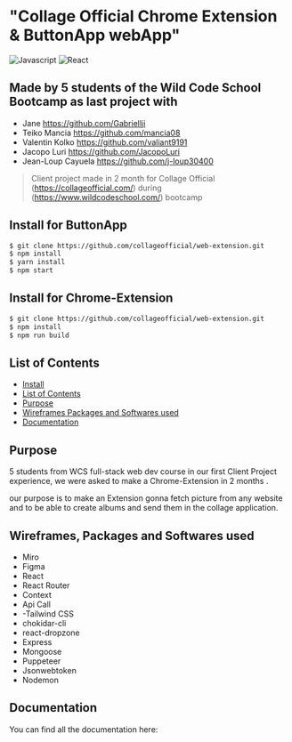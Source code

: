 # "Collage Official Chrome Extension & ButtonApp webApp"
![Javascript](https://aleen42.github.io/badges/src/javascript.svg)
![React](https://aleen42.github.io/badges/src/react.svg)

## Made by 5 students of the Wild Code School Bootcamp as last project with 
- Jane https://github.com/Gabriellji
- Teiko Mancia https://github.com/mancia08
- Valentin Kolko https://github.com/valiant9191
- Jacopo Luri https://github.com/JacopoLuri
- Jean-Loup Cayuela https://github.com/j-loup30400

> Client project made in 2 month for Collage Official (https://collageofficial.com/) during (https://www.wildcodeschool.com/) bootcamp

## Install for ButtonApp
```bash
$ git clone https://github.com/collageofficial/web-extension.git
$ npm install
$ yarn install
$ npm start
```

## Install for Chrome-Extension
```bash
$ git clone https://github.com/collageofficial/web-extension.git
$ npm install
$ npm run build
```

## List of Contents
- [Install](#install)
- [List of Contents](#list-of-contents)
- [Purpose](#purpose)
- [Wireframes Packages and Softwares used](#wireframes-packages-and-softwares-used)
- [Documentation](#documentation)

## Purpose
5 students from WCS full-stack web dev course in our first Client Project experience, we were asked to make a Chrome-Extension in 2 months .

 our purpose is to make an Extension gonna fetch picture from any website and to be able to create albums and send them in the collage application.


## Wireframes, Packages and Softwares used
- Miro
- Figma
- React
- React Router
- Context
- Api Call 
- -Tailwind CSS
- chokidar-cli
- react-dropzone
- Express
- Mongoose
- Puppeteer
- Jsonwebtoken
- Nodemon

## Documentation
You can find all the documentation here: 
